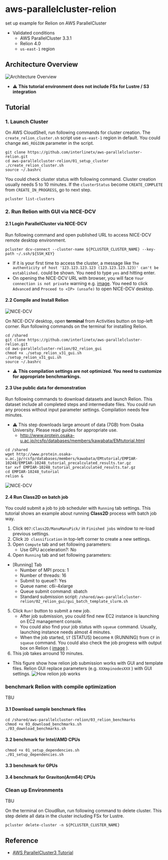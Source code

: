 # aws-parallelcluster-relion

set up example for Relion on AWS ParallelCluster

- Validated conditions
  - AWS ParallelCluster 3.3.1
  - Relion 4.0
  - `us-east-1` region

## Architecture Overview

![Architecture Overview](images/relion_architecture.png)

- :warning: **This tutorial environment does not include FSx for Lustre / S3 integration**


## Tutorial

### 1. Launch Cluster

On AWS CloudShell, run following commands for cluster creation. The `create_relion_cluster.sh` script use `us-east-1` region in default.
You could change `AWS_REGION` parameter in the script.

```
git clone https://github.com/interlinetx/aws-parallelcluster-relion.git
cd aws-parallelcluster-relion/01_setup_cluster
./create_relion_cluster.sh
source ~/.bashrc
```

You could check cluster status with following command.
Cluster creation usually needs 5 to 10 minutes.
If the `clusterStatus` become `CREATE_COMPLETE` from `CREATE_IN_PROGRESS`, go to next step.

```
pcluster list-clusters
```


### 2. Run Relion with GUI via NICE-DCV

#### 2.1 Login ParallelCluster via NICE-DCV

Run following command and open published URL to access NICE-DCV remote desktop environment.

```
pcluster dcv-connect --cluster-name ${PCLUSTER_CLUSTER_NAME} --key-path ~/.ssh/${SSH_KEY}
```

- If it is your first time to access the cluster, a message like `The authenticity of host '123.123.123.123 (123.123.123.123)' can't be established.` could be shown.
You need to type `yes` and hitting enter.
- On opening the NICE-DCV URL with browser, you will face `Your connection is not private` warning e.g. [image](images/chrome_warning.png).
You need to click `Advanced` and `Proceed to <IP> (unsafe)` to open NICE-DCV desktop.

#### 2.2 Compile and Install Relion

![NICE-DCV](images/dcv_start.png)

On NICE-DCV desktop, open **terminal** from Activities button on top-left corner.
Run following commands on the terminal for installing Relion.

```
cd /shared
git clone https://github.com/interlinetx/aws-parallelcluster-relion.git
cd aws-parallelcluster-relion/02_relion_gui
chmod +x ./setup_relion_v31_gui.sh
./setup_relion_v31_gui.sh
source ~/.bashrc
```

- :warning: **This compilation settings are not optimized. You need to customize for appropriate benchmarkings.**


#### 2.3 Use public data for demonstration

Run following commands to download datasets and launch Relion.
This dataset include all completed steps and intermediate files.
You could run any process without input parameter settings.
Compilation needs few minutes.

- :warning: This step downloads large amount of data (7GB) from Osaka University. Please read guides for appropriate use.
  - http://www.protein.osaka-u.ac.jp/rcsfp/databases/members/kawabata/EMtutorial.html


```
cd /shared
wget http://www.protein.osaka-u.ac.jp/rcsfp/databases/members/kawabata/EMtutorial/EMPIAR-10248/EMPIAR-10248_tutorial_precalculated_results.tar.gz
tar xvf EMPIAR-10248_tutorial_precalculated_results.tar.gz
cd EMPIAR-10248_tutorial
relion &
```

<!--
```
cd /shared
wget ftp://ftp.mrc-lmb.cam.ac.uk/pub/scheres/relion31_tutorial_precalculated_results.tar.gz
tar xvf relion31_tutorial_precalculated_results.tar.gz
cd PrecalculatedResults
relion &
```
-->

![NICE-DCV](images/relion_start.png)

#### 2.4 Run Class2D on batch job

You could submit a job to job scheduler with `Running` tab settings.
This tutorial shows an example about running **Class2D** process with batch job  way.

1. Click `007:Class2D/ManuManuPick/` in `Finished jobs` window to re-load previous settings.
2. Click `2D classification` in top-left corner to create a new settings.
3. Open `Compute` tab and set following parameters:
    - Use GPU acceleration?: No
4. Open `Running` tab and set following parameters:
  - [Running] Tab
    - Number of MPI procs: 1
    - Number of threads: 16
    - Submit to queue?: Yes
    - Queue name: c6i-4xlarge
    - Queue submit command: sbatch
    - Standard submission script: `/shared/aws-parallelcluster-relion/02_relion_gui/gui_batch_template_slurm.sh`
5. Click `Run!` button to submit a new job.
    - After job submission, you could find new EC2 instance is launching on EC2 management console.
    - You could also find your job status with `squeue` command. Usually, launching instance needs almost 4 minutes. 
    - When the job started, `ST` (STATUS) become `R` (RUNNING) from `CF` in `squeue` command. You could also check the job progress with output box on Relion ( [image](images/relion_outputs.png) ).
6. This job takes arround 10 minutes.


- This figure show how relion job submission works with GUI and template files.
Relion GUI replace parameters (e.g. `XXXmpinodesXXX` ) with GUI settings.
![How relion job works](images/how_relion_job_works.png)



### benchmark Relion with compile optimization

TBU

#### 3.1 Download sample benchmark files

```
cd /shared/aws-parallelcluster-relion/03_relion_benchmarks
chmod +x 03_download_benchmarks.sh
./03_download_benchmarks.sh
```


#### 3.2 benchmark for Intel/AMD CPUs

```
chmod +x 01_setup_dependencies.sh
./01_setup_dependencies.sh
```

#### 3.3 benchmark for GPUs

#### 3.4 benchmark for Graviton(Arm64) CPUs


### Clean up Environments

TBU

On the terminal on CloudRun, run following command to delete cluster.
This step delete all data in the cluster including FSx for Lustre.

```
pcluster delete-cluster -n ${PCLUSTER_CLUSTER_NAME}
```
<!--
```
aws s3 rm s3://${BUCKET_NAME} --recursive
aws s3 rb s3://${BUCKET_NAME}
aws ec2 delete-key-pair --key-name ${SSH_KEY}
```
-->

## Reference
- [AWS ParallelCluster3 Tutorial](https://catalog.us-east-1.prod.workshops.aws/workshops/6735ed89-c2de-4180-904c-40ac9fba7419/en-US/)
